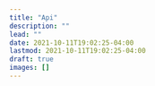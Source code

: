 ```yaml
---
title: "Api"
description: ""
lead: ""
date: 2021-10-11T19:02:25-04:00
lastmod: 2021-10-11T19:02:25-04:00
draft: true
images: []
---
```


